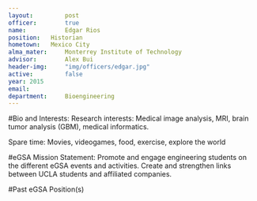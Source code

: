 ```yaml
---
layout:     	post
officer:        true
name:    	 	Edgar Rios
position: 	Historian
hometown: 	Mexico City	
alma_mater: 	Monterrey Institute of Technology
advisor: 		Alex Bui
header-img: 	"img/officers/edgar.jpg"
active: 		false
year: 2015
email: 			
department: 	Bioengineering
---
```


#Bio and Interests:
Research interests: Medical image analysis, MRI, brain tumor analysis (GBM), medical informatics.

Spare time: Movies, videogames, food, exercise, explore the world

#eGSA Mission Statement:
Promote and engage engineering students on the different eGSA events and activities.
Create and strengthen links between UCLA students and affiliated companies.

#Past eGSA Position(s)
